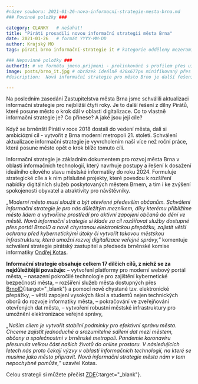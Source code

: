 ```yaml
---
#název souboru: 2021-01-26-nova-informacni-strategie-mesta-brna.md
### Povinné položky ###

category: CLANKY   # nešahat!
title: "Piráti prosadili novou informační strategii města Brna"
date: 2021-01-26   # formát YYYY-MM-DD
author: Krajský MO
tags: pirati brno informační-strategie it # kategorie odděleny mezerami, např. volby zemědělství životní-prostředí piráti (viz https://jihomoravsky.pirati.cz/tags/)

### Nepovinné položky ###
authorId: # ve formátu jmeno.prijmeni - prolinkování s profilem přes uid
image: posts/brno_it.jpg # obrázek ideálně 420x677px minifikovaný přes https://tinypng.com/
#description:  Nová informační strategie pro město Brno je další řešení z dílny Pirátů, které posune město o krok dál v oblasti digitalizace.

---
```


Na posledním zasedání Zastupitelstva města Brna jsme schválili aktualizaci informační strategie pro nejbližší čtyři roky. Je to další řešení z dílny Pirátů, které posune město o krok dál v oblasti digitalizace. Co to vlastně informační strategie je? Co přinese? A jaké jsou její cíle? 

Když se brněnští Piráti v roce 2018 dostali do vedení města, dali si ambiciózní cíl - vytvořit z Brna moderní metropoli 21. století. Schválení aktualizace informační strategie je vyvrcholením naší více než roční práce, která posune město opět o krok blíže tomuto cíli. 

Informační strategie je základním dokumentem pro rozvoj města Brna v oblasti informačních technologií, který navrhuje postupy a řešení k dosažení ideálního cílového stavu městské informatiky do roku 2024. Formuluje strategické cíle a k nim příslušné projekty, které povedou k rozšíření nabídky digitálních služeb poskytovaných městem Brnem, a tím i ke zvýšení spokojenosti obyvatel a atraktivity pro návštěvníky.

*„Moderní město musí sloužit a být otevřené především občanům. Schválení informační strategie je pro nás důležitým mezníkem, díky kterému přiblížíme město lidem a vytvoříme prostředí pro aktivní zapojení občanů do dění ve městě. Nová informační strategie si klade za cíl rozšiřovat služby dostupné přes portál BrnoID a nově chystanou elektronickou přepážku, zajistit větší ochranu před kybernetickými útoky či vytvořit takovou městskou infrastrukturu, která umožní rozvoj digitalizace veřejné správy,”* komentuje schválení strategie pirátský zastupitel a předseda brněnské komise informatiky [Ondřej Kotas](https://jihomoravsky.pirati.cz/lide/ondrej-kotas/).

**Informační strategie obsahuje celkem 17 dílčích cílů, z nichž se za nejdůležitější považuje:**
– vytvoření platformy pro moderní webový portál města,
– nasazení pokročilé technologie pro zajištění kybernetické bezpečnosti města,
– rozšíření služeb města dostupných přes [BrnoID](https://brnoid.cz/){:target="_blank"} a pomocí nově chystané tzv. elektronické přepážky,
– větší zapojení vysokých škol a studentů nejen technických oborů do rozvoje informatiky města,
– pokračování ve zveřejňování otevřených dat města,
– vytvoření robustní městské infrastruktury pro umožnění elektronizace veřejné správy,

*„Naším cílem je vytvořit stabilní podmínky pro efektivní správu města. Chceme zajistit jednoduché a srozumitelné sdílení dat mezi městem, občany a společnostmi v brněnské metropoli. Pandemie koronaviru přesunula velkou část našich životů do online prostoru. V následujících letech nás proto čekají výzvy v oblasti informačních technologií, na které se musíme jako město připravit. Nová informační strategie města nám v tom nepochybně pomůže,”* uzavřel Kotas. 


Celou strategii si můžete přečíst [ZDE](https://www.brno.cz/fileadmin/user_upload/sprava_mesta/magistrat_mesta_brna/OMI/Informacni_strategie.pdf){:target="_blank"}.

